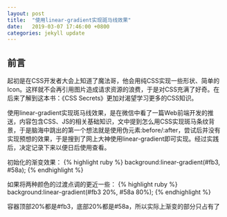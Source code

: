 ```yaml
---
layout: post
title:  "使用linear-gradient实现斑马线效果"
date:   2019-03-07 17:46:00 +0800
categories: jekyll update
---
```

<h2>前言</h2>
<p>起初是在CSS开发者大会上知道了魔法哥，他会用纯CSS实现一些形状、简单的Icon。这样就不会再引用图片造成请求资源的浪费，于是对CSS充满了好奇。在后来了解到这本书：《CSS Secrets》更加对渴望学习更多的CSS知识。</p>
<p>使用linear-gradient实现斑马线效果，是在微信中看了一篇Web前端开发的推送，内容包含CSS、JS的相关基础知识，文中提到怎么用CSS实现斑马条纹背景，于是脑海中跳出的第一个想法就是使用伪元素:before/:after，尝试后并没有实现预想的效果，于是搜到了网上大神使用linear-gradient即可实现。经过实践后，决定记录下来以便日后使用查看。</p>

初始化的渐变效果：
{% highlight ruby %}
background:linear-gradient(#fb3, #58a);
{% endhighlight %}

如果将两种颜色的过渡点调的更近一些：
{% highlight ruby %}
background:linear-gradient(#fb3 20%, #58a 80%);
{% endhighlight %}

容器顶部20%都是#fb3，底部20%都是#58a，所以实际上渐变的部分只占有了


[jekyll-docs]: https://jekyllrb.com/docs/home
[jekyll-gh]:   https://github.com/jekyll/jekyll
[jekyll-talk]: https://talk.jekyllrb.com/
